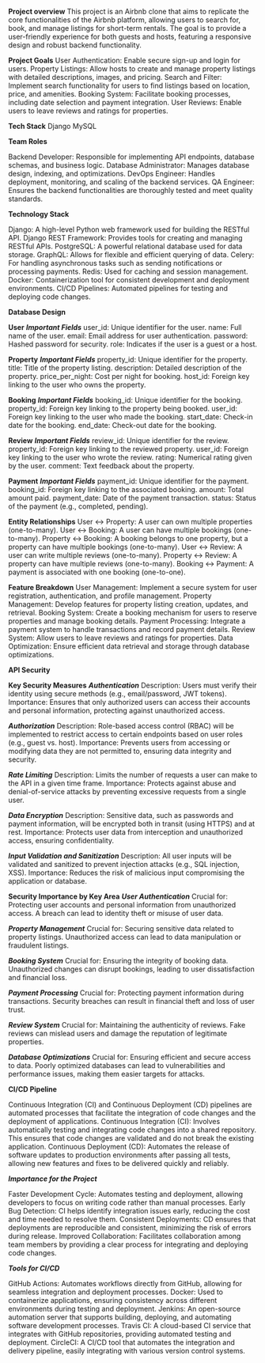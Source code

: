 **Project overview**
This project is an Airbnb clone that aims to replicate the core functionalities of the Airbnb platform, allowing users to search for, book, and manage listings for short-term rentals. The goal is to provide a user-friendly experience for both guests and hosts, featuring a responsive design and robust backend functionality.

**Project Goals**
User Authentication: Enable secure sign-up and login for users.
Property Listings: Allow hosts to create and manage property listings with detailed descriptions, images, and pricing.
Search and Filter: Implement search functionality for users to find listings based on location, price, and amenities.
Booking System: Facilitate booking processes, including date selection and payment integration.
User Reviews: Enable users to leave reviews and ratings for properties.

**Tech Stack**
Django
MySQL

**Team Roles**

Backend Developer: Responsible for implementing API endpoints, database schemas, and business logic.
Database Administrator: Manages database design, indexing, and optimizations.
DevOps Engineer: Handles deployment, monitoring, and scaling of the backend services.
QA Engineer: Ensures the backend functionalities are thoroughly tested and meet quality standards.

**Technology Stack**

Django: A high-level Python web framework used for building the RESTful API.
Django REST Framework: Provides tools for creating and managing RESTful APIs.
PostgreSQL: A powerful relational database used for data storage.
GraphQL: Allows for flexible and efficient querying of data.
Celery: For handling asynchronous tasks such as sending notifications or processing payments.
Redis: Used for caching and session management.
Docker: Containerization tool for consistent development and deployment environments.
CI/CD Pipelines: Automated pipelines for testing and deploying code changes.

**Database Design**

**User**
***Important Fields***
user_id: Unique identifier for the user.
name: Full name of the user.
email: Email address for user authentication.
password: Hashed password for security.
role: Indicates if the user is a guest or a host.

**Property**
***Important Fields***
property_id: Unique identifier for the property.
title: Title of the property listing.
description: Detailed description of the property.
price_per_night: Cost per night for booking.
host_id: Foreign key linking to the user who owns the property.

**Booking**
***Important Fields***
booking_id: Unique identifier for the booking.
property_id: Foreign key linking to the property being booked.
user_id: Foreign key linking to the user who made the booking.
start_date: Check-in date for the booking.
end_date: Check-out date for the booking.

**Review**
***Important Fields***
review_id: Unique identifier for the review.
property_id: Foreign key linking to the reviewed property.
user_id: Foreign key linking to the user who wrote the review.
rating: Numerical rating given by the user.
comment: Text feedback about the property.

**Payment**
***Important Fields***
payment_id: Unique identifier for the payment.
booking_id: Foreign key linking to the associated booking.
amount: Total amount paid.
payment_date: Date of the payment transaction.
status: Status of the payment (e.g., completed, pending).

**Entity Relationships**
User ↔ Property: A user can own multiple properties (one-to-many).
User ↔ Booking: A user can have multiple bookings (one-to-many).
Property ↔ Booking: A booking belongs to one property, but a property can have multiple bookings (one-to-many).
User ↔ Review: A user can write multiple reviews (one-to-many).
Property ↔ Review: A property can have multiple reviews (one-to-many).
Booking ↔ Payment: A payment is associated with one booking (one-to-one).

**Feature Breakdown**
User Management: Implement a secure system for user registration, authentication, and profile management.
Property Management: Develop features for property listing creation, updates, and retrieval.
Booking System: Create a booking mechanism for users to reserve properties and manage booking details.
Payment Processing: Integrate a payment system to handle transactions and record payment details.
Review System: Allow users to leave reviews and ratings for properties.
Data Optimization: Ensure efficient data retrieval and storage through database optimizations.

**API Security**

**Key Security Measures**
***Authentication***
Description: Users must verify their identity using secure methods (e.g., email/password, JWT tokens).
Importance: Ensures that only authorized users can access their accounts and personal information, protecting against unauthorized access.

***Authorization***
Description: Role-based access control (RBAC) will be implemented to restrict access to certain endpoints based on user roles (e.g., guest vs. host).
Importance: Prevents users from accessing or modifying data they are not permitted to, ensuring data integrity and security.

***Rate Limiting***
Description: Limits the number of requests a user can make to the API in a given time frame.
Importance: Protects against abuse and denial-of-service attacks by preventing excessive requests from a single user.

***Data Encryption***
Description: Sensitive data, such as passwords and payment information, will be encrypted both in transit (using HTTPS) and at rest.
Importance: Protects user data from interception and unauthorized access, ensuring confidentiality.

***Input Validation and Sanitization***
Description: All user inputs will be validated and sanitized to prevent injection attacks (e.g., SQL injection, XSS).
Importance: Reduces the risk of malicious input compromising the application or database.

**Security Importance by Key Area**
***User Authentication***
Crucial for: Protecting user accounts and personal information from unauthorized access. A breach can lead to identity theft or misuse of user data.

***Property Management***
Crucial for: Securing sensitive data related to property listings. Unauthorized access can lead to data manipulation or fraudulent listings.

***Booking System***
Crucial for: Ensuring the integrity of booking data. Unauthorized changes can disrupt bookings, leading to user dissatisfaction and financial loss.

***Payment Processing***
Crucial for: Protecting payment information during transactions. Security breaches can result in financial theft and loss of user trust.

***Review System***
Crucial for: Maintaining the authenticity of reviews. Fake reviews can mislead users and damage the reputation of legitimate properties.

***Database Optimizations***
Crucial for: Ensuring efficient and secure access to data. Poorly optimized databases can lead to vulnerabilities and performance issues, making them easier targets for attacks.

**CI/CD Pipeline**

Continuous Integration (CI) and Continuous Deployment (CD) pipelines are automated processes that facilitate the integration of code changes and the deployment of applications.
Continuous Integration (CI): Involves automatically testing and integrating code changes into a shared repository. This ensures that code changes are validated and do not break the existing application.
Continuous Deployment (CD): Automates the release of software updates to production environments after passing all tests, allowing new features and fixes to be delivered quickly and reliably.

***Importance for the Project***

Faster Development Cycle: Automates testing and deployment, allowing developers to focus on writing code rather than manual processes.
Early Bug Detection: CI helps identify integration issues early, reducing the cost and time needed to resolve them.
Consistent Deployments: CD ensures that deployments are reproducible and consistent, minimizing the risk of errors during release.
Improved Collaboration: Facilitates collaboration among team members by providing a clear process for integrating and deploying code changes.

***Tools for CI/CD***

GitHub Actions: Automates workflows directly from GitHub, allowing for seamless integration and deployment processes.
Docker: Used to containerize applications, ensuring consistency across different environments during testing and deployment.
Jenkins: An open-source automation server that supports building, deploying, and automating software development processes.
Travis CI: A cloud-based CI service that integrates with GitHub repositories, providing automated testing and deployment.
CircleCI: A CI/CD tool that automates the integration and delivery pipeline, easily integrating with various version control systems.